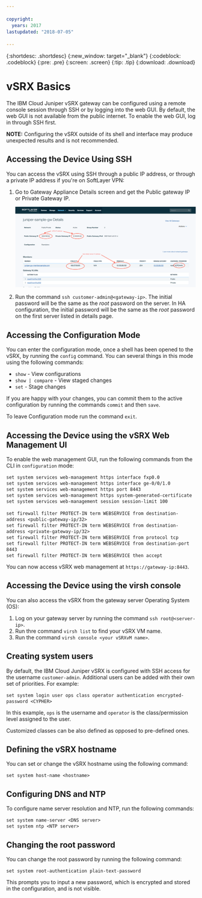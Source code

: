 ```yaml
---

copyright:
  years: 2017
lastupdated: "2018-07-05"

---
```


{:shortdesc: .shortdesc}
{:new_window: target="_blank"}
{:codeblock: .codeblock}
{:pre: .pre}
{:screen: .screen}
{:tip: .tip}
{:download: .download}

# vSRX Basics
The IBM Cloud Juniper vSRX gateway can be configured using a remote console session through SSH or by logging into the web GUI. By default, the web GUI is not available from the public internet. To enable the web GUI, log in through SSH first.

**NOTE:** Configuring the vSRX outside of its shell and interface may produce unexpected results and is not recommended.

## Accessing the Device Using SSH

You can access the vSRX using SSH through a public IP address, or through a private IP address if you're on SoftLayer VPN:

1. Go to Gateway Appliance Details screen and get the Public gateway IP or Private Gateway IP.

	![Gateway Appliance Details](images/basics.png)

2. Run the command `ssh customer-admin@<gateway-ip>`. The initial password will be the same as the *root* password on the server. In HA configuration, the initial password will be the same as the *root* password on the first server listed in details page.

## Accessing the Configuration Mode

You can enter the configuration mode, once a shell has been opened to the vSRX, by running the `config` command. You can several things in this mode using the following commands:

* `show` - View configurations  
* `show | compare` - View staged changes 
* `set` - Stage changes 

If you are happy with your changes, you can commit them to the active configuration by running the commands `commit` and then `save`.  

To leave Configuration mode run the command `exit`.

## Accessing the Device using the vSRX Web Management UI

To enable the web management GUI, run the following commands from the CLI in `configuration` mode:

```
set system services web-management https interface fxp0.0
set system services web-management https interface ge-0/0/1.0
set system services web-management https port 8443
set system services web-management https system-generated-certificate
set system services web-management session session-limit 100

set firewall filter PROTECT-IN term WEBSERVICE from destination-address <public-gateway-ip/32>
set firewall filter PROTECT-IN term WEBSERVICE from destination-address <private-gateway-ip/32>
set firewall filter PROTECT-IN term WEBSERVICE from protocol tcp
set firewall filter PROTECT-IN term WEBSERVICE from destination-port 8443
set firewall filter PROTECT-IN term WEBSERVICE then accept
```

You can now access vSRX web management at `https://gateway-ip:8443`.


## Accessing the Device using the virsh console

You can also access the vSRX from the gateway server Operating System (OS):
1. Log on your gateway server by running the command `ssh root@<server-ip>`.
2. Run thre command `virsh list` to find your vSRX VM name.
3. Run the command `virsh console <your vSRXvM name>`.

## Creating system users

By default, the IBM Cloud Juniper vSRX is configured with SSH access for the username `customer-admin`. Additional users can be added with their own set of priorities. For example:

```
set system login user ops class operator authentication encrypted-password <CYPHER>
```

In this example, `ops` is the username and `operator` is the class/permission level assigned to the user.

Customized classes can be also defined as opposed to pre-defined ones.

## Defining the vSRX hostname

You can set or change the vSRX hostname using the following command:

```
set system host-name <hostname>
```

## Configuring DNS and NTP

To configure name server resolution and NTP, run the following commands:

```
set system name-server <DNS server>
set system ntp <NTP server>
```

## Changing the root password

You can change the root password by running the following command:

```
set system root-authentication plain-text-password
```

This prompts you to input a new password, which is encrypted and stored in the configuration, and is not visible.
